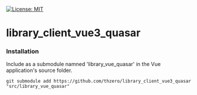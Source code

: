 [![License: MIT](https://img.shields.io/badge/License-MIT-yellow.svg)](https://opensource.org/licenses/MIT)

# library_client_vue3_quasar

### Installation

Include as a submodule namned 'library_vue_quasar' in the Vue application's source folder.

```
git submodule add https://github.com/thzero/library_client_vue3_quasar "src/library_vue_quasar"
```
